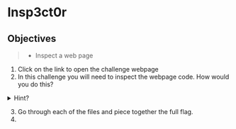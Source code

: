 # Insp3ct0r

## Objectives

> - Inspect a web page

1. Click on the link to open the challenge webpage
2. In this challenge you will need to inspect the webpage code. How would you do this?
<details>
<summary>Hint?</summary>
<br>

Right click on the webpage and enter select `Show Page Source` from the list.

</details>

3. Go through each of the files and piece together the full flag.
4. 